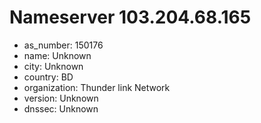 # Nameserver 103.204.68.165

* as_number: 150176
* name: Unknown
* city: Unknown
* country: BD
* organization: Thunder link Network
* version: Unknown
* dnssec: Unknown
